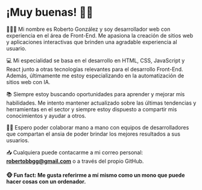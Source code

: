 # ¡Muy buenas! 👋🏼

👨🏻‍💻 Mi nombre es Roberto González y soy desarrollador web con experiencia en el área de Front-End. Me apasiona la creación de sitios web y aplicaciones interactivas que brinden una agradable experiencia al usuario.

💻 Mi especialidad se basa en el desarrollo en HTML, CSS, JavaScript y React junto a otras tecnologías relevantes para el desarrollo Front-End. Además, últimamente me estoy especializando en la automatización de sitios web con IA.

📚 Siempre estoy buscando oportunidades para aprender y mejorar mis habilidades. Me intento mantener actualizado sobre las últimas tendencias y herramientas en el sector y siempre estoy dispuesto a compartir mis conocimientos y ayudar a otros.

🤝🏼 Espero poder colaborar mano a mano con equipos de desarrolladores que compartan el ansia de poder brindar los mejores resultados a sus usuarios.

📥 Cualquiera puede contacarme a mi correo personal: <a href="mailto:robertobbgg@gmail.com">**robertobbgg@gmail.com**</a> o a través del propio GitHub.

#### 🐵 Fun fact: Me gusta referirme a mí mismo como un mono que puede hacer cosas con un ordenador.
